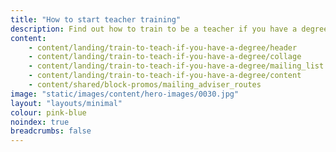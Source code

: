 ```yaml
---
title: "How to start teacher training"
description: Find out how to train to be a teacher if you have a degree, including what qualifications you can get and how to fund your training.
content:
    - content/landing/train-to-teach-if-you-have-a-degree/header
    - content/landing/train-to-teach-if-you-have-a-degree/collage
    - content/landing/train-to-teach-if-you-have-a-degree/mailing_list
    - content/landing/train-to-teach-if-you-have-a-degree/content
    - content/shared/block-promos/mailing_adviser_routes
image: "static/images/content/hero-images/0030.jpg"
layout: "layouts/minimal"
colour: pink-blue
noindex: true
breadcrumbs: false
---
```

